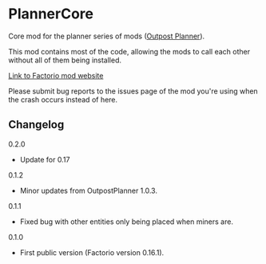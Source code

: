 # PlannerCore

Core mod for the planner series of mods ([Outpost Planner](https://github.com/Ben-Ramchandani/OutpostPlanner)).

This mod contains most of the code, allowing the mods to call each other without all of them being installed.

[Link to Factorio mod website](https://mods.factorio.com/mods/bob809/PlannerCore)

Please submit bug reports to the issues page of the mod you're using when the crash occurs instead of here.

## Changelog

0.2.0

* Update for 0.17

0.1.2

* Minor updates from OutpostPlanner 1.0.3.

0.1.1

* Fixed bug with other entities only being placed when miners are.

0.1.0

* First public version (Factorio version 0.16.1).
